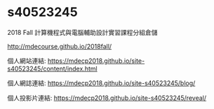 # s40523245
2018 Fall 計算機程式與電腦輔助設計實習課程分組倉儲

http://mdecourse.github.io/2018fall/

個人網站連結: https://mdecp2018.github.io/site-s40523245/content/index.html

個人網誌連結: https://mdecp2018.github.io/site-s40523245/blog/

個人投影片連結: https://mdecp2018.github.io/site-s40523245/reveal/

